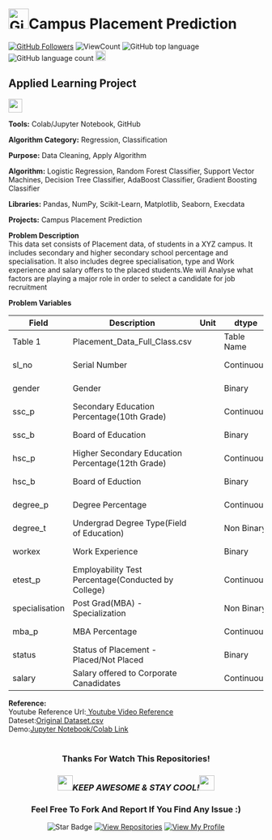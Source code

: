 # <a href="https://github.com/bdfd"><img height=40 src="https://cdn.jsdelivr.net/gh/bdfd/Personal_Image_Repo/4.Stamp/BDFD_Stamp.png" alt="GitHub Followers" /></a>Campus Placement Prediction

<a href="https://github.com/bdfd"><img src="https://img.shields.io/github/followers/bdfd?label=Follow%20Me&logo=github" alt="GitHub Followers" /></a>
![ViewCount](https://views.whatilearened.today/views/github/bdfd/Portfolio_Project_14-Campus_Placement_Prediction.svg?cache=remove)
![GitHub top language](https://img.shields.io/github/languages/top/bdfd/Portfolio_Project_14-Campus_Placement_Prediction?style=flat)
![GitHub language count](https://img.shields.io/github/languages/count/bdfd/Portfolio_Project_14-Campus_Placement_Prediction?style=flat)
<img height=20 src="https://cdn.jsdelivr.net/gh/bdfd/Personal_Image_Repo/7.Color-Icon/Status/Finish.svg" alt="bdfd" />

## Applied Learning Project

<img height="27" src="https://img.shields.io/badge/Prediction using Supervised ML -Level  Intermediate-blue.svg?&style=for-the-badge&logo=TheSparksFoundation&logoColor=red" />

**Tools:** Colab/Jupyter Notebook, GitHub

**Algorithm Category:** Regression, Classification

**Purpose:** Data Cleaning, Apply Algorithm

**Algorithm:** Logistic Regression, Random Forest Classifier, Support Vector Machines, Decision Tree Classifier, AdaBoost Classifier, Gradient Boosting Classifier

**Libraries:** Pandas, NumPy, Scikit-Learn, Matplotlib, Seaborn, Execdata

**Projects:** Campus Placement Prediction

**Problem Description**  
This data set consists of Placement data, of students in a XYZ campus. It includes secondary and higher secondary school percentage and specialisation. It also includes degree specialisation, type and Work experience and salary offers to the placed students.We will Analyse what factors are playing a major role in order to select a candidate for job recruitment

**Problem Variables**

| Field          | Description                                         | Unit | dtype      | Comments        |
| -------------- | --------------------------------------------------- | ---- | ---------- | --------------- |
| Table 1        | Placement_Data_Full_Class.csv                       |      | Table Name | ----------      |
| sl_no          | Serial Number                                       |      | Continuous | Possible Drop   |
| gender         | Gender                                              |      | Binary     | ----------      |
| ssc_p          | Secondary Education Percentage(10th Grade)          |      | Continuous | ----------      |
| ssc_b          | Board of Education                                  |      | Binary     | ----------      |
| hsc_p          | Higher Secondary Education Percentage(12th Grade)   |      | Continuous | ----------      |
| hsc_b          | Board of Eduction                                   |      | Binary     | ----------      |
| degree_p       | Degree Percentage                                   |      | Continuous | ----------      |
| degree_t       | Undergrad Degree Type(Field of Education)           |      | Non Binary | ----------      |
| workex         | Work Experience                                     |      | Binary     | ----------      |
| etest_p        | Employability Test Percentage(Conducted by College) |      | Continuous | ----------      |
| specialisation | Post Grad(MBA) - Specialization                     |      | Non Binary | ----------      |
| mba_p          | MBA Percentage                                      |      | Continuous | ----------      |
| status         | Status of Placement - Placed/Not Placed             |      | Binary     | Traget Variable |
| salary         | Salary offered to Corporate Canadidates             |      | Continuous | Possible Drop   |

**Reference:**  
Youtube Reference Url:<a href="https://www.youtube.com/watch?v=HuuLEjBE-Ao&list=PL-u09-6gP5ZPOfSPTto4BIDwky-8aP4rQ&index=6"> Youtube Video Reference</a>  
Dateset:<a href="https://raw.githubusercontent.com/bdfd/Portfolio_Project_14-Campus_Placement_Prediction/main/dataset/Placement_Data_Full_Class.csv">Original Dataset.csv</a>  
Demo:<a href="https://github.com/bdfd/Portfolio_Project_14-Campus_Placement_Prediction/blob/main/Campus_Placement_Prediction.ipynb">Jupyter Notebook/Colab Link</a>  
<br>

<div align="center">

### Thanks For Watch This Repositories!

### <img src="https://media.giphy.com/media/WUlplcMpOCEmTGBtBW/giphy.gif" width="30"><i>KEEP AWESOME & STAY COOL!</i><img src="https://media.giphy.com/media/WUlplcMpOCEmTGBtBW/giphy.gif" width="30">

### Feel Free To Fork And Report If You Find Any Issue :)

![Star Badge](https://img.shields.io/static/v1?label=%F0%9F%8C%9F&message=If%20Useful&style=style=flat&color=BC4E99)
[![View Repositories](https://img.shields.io/badge/View-My_Repositories-blue?logo=GitHub)](https://github.com/bdfd?tab=repositories)
[![View My Profile](https://img.shields.io/badge/View-My_Profile-green?logo=GitHub)](https://github.com/bdfd)

</div>
